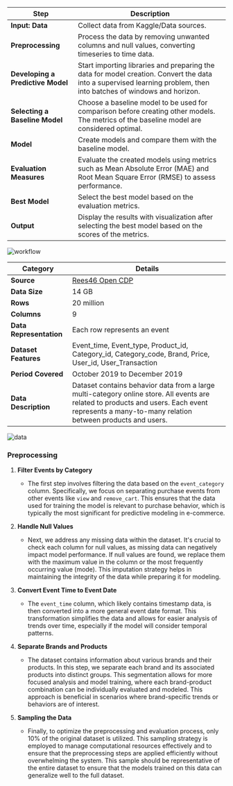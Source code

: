 
| **Step**                       | **Description**                                                                                                                                                           |
|--------------------------------|---------------------------------------------------------------------------------------------------------------------------------------------------------------------------|
| **Input: Data**                | Collect data from Kaggle/Data sources.                                                                                                                                    |
| **Preprocessing**              | Process the data by removing unwanted columns and null values, converting timeseries to time data.                                                                         |
| **Developing a Predictive Model** | Start importing libraries and preparing the data for model creation. Convert the data into a supervised learning problem, then into batches of windows and horizon.        |
| **Selecting a Baseline Model** | Choose a baseline model to be used for comparison before creating other models. The metrics of the baseline model are considered optimal.                                   |
| **Model**                      | Create models and compare them with the baseline model.                                                                                                                   |
| **Evaluation Measures**        | Evaluate the created models using metrics such as Mean Absolute Error (MAE) and Root Mean Square Error (RMSE) to assess performance.                                       |
| **Best Model**                 | Select the best model based on the evaluation metrics.                                                                                                                    |
| **Output**                     | Display the results with visualization after selecting the best model based on the scores of the metrics.                                                                  |



![workflow](https://github.com/user-attachments/assets/359903a3-7a75-47f7-9429-3a8d36ed1260)




| **Category**        | **Details**                                                                                               |
|---------------------|-----------------------------------------------------------------------------------------------------------|
| **Source**          | [Rees46 Open CDP](https://rees46.com/en/open-cdp)                                                         |
| **Data Size**       | 14 GB                                                                                                     |
| **Rows**            | 20 million                                                                                                |
| **Columns**         | 9                                                                                                         |
| **Data Representation** | Each row represents an event                                                                           |
| **Dataset Features** | Event_time, Event_type, Product_id, Category_id, Category_code, Brand, Price, User_id, User_Transaction  |
| **Period Covered**  | October 2019 to December 2019                                                                             |
| **Data Description** | Dataset contains behavior data from a large multi-category online store. All events are related to products and users. Each event represents a many-to-many relation between products and users. |




![data](https://github.com/user-attachments/assets/8735d731-9d2e-4f3c-baca-9823bc19023b)


### Preprocessing

1. **Filter Events by Category**
   - The first step involves filtering the data based on the `event_category` column. Specifically, we focus on separating purchase events from other events like `view` and `remove_cart`. This ensures that the data used for training the model is relevant to purchase behavior, which is typically the most significant for predictive modeling in e-commerce.

2. **Handle Null Values**
   - Next, we address any missing data within the dataset. It's crucial to check each column for null values, as missing data can negatively impact model performance. If null values are found, we replace them with the maximum value in the column or the most frequently occurring value (mode). This imputation strategy helps in maintaining the integrity of the data while preparing it for modeling.

3. **Convert Event Time to Event Date**
   - The `event_time` column, which likely contains timestamp data, is then converted into a more general event date format. This transformation simplifies the data and allows for easier analysis of trends over time, especially if the model will consider temporal patterns.

4. **Separate Brands and Products**
   - The dataset contains information about various brands and their products. In this step, we separate each brand and its associated products into distinct groups. This segmentation allows for more focused analysis and model training, where each brand-product combination can be individually evaluated and modeled. This approach is beneficial in scenarios where brand-specific trends or behaviors are of interest.

5. **Sampling the Data**
   - Finally, to optimize the preprocessing and evaluation process, only 10% of the original dataset is utilized. This sampling strategy is employed to manage computational resources effectively and to ensure that the preprocessing steps are applied efficiently without overwhelming the system. This sample should be representative of the entire dataset to ensure that the models trained on this data can generalize well to the full dataset.
